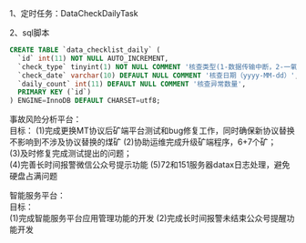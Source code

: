 
1、定时任务：DataCheckDailyTask

2、sql脚本

```sql
CREATE TABLE `data_checklist_daily` (
  `id` int(11) NOT NULL AUTO_INCREMENT,
  `check_type` tinyint(1) NOT NULL COMMENT '核查类型(1-数据传输中断，2-一氧化碳超限，3-瓦斯超限，4-带班空岗，5-信息不全，6-数据上传种类不全)',
  `check_date` varchar(10) DEFAULT NULL COMMENT '核查日期（yyyy-MM-dd）',
  `daily_count` int(11) DEFAULT NULL COMMENT '核查异常数量',
  PRIMARY KEY (`id`)
) ENGINE=InnoDB DEFAULT CHARSET=utf8;
```


事故风险分析平台：  
目标：
(1)完成更换MT协议后矿端平台测试和bug修复工作，同时确保新协议替换不影响到不涉及协议替换的煤矿
(2)协助运维完成升级矿端程序，6+7个矿；  
(3)及时修复完成测试提出的问题；   
(4)完善长时间报警微信公众号提示功能
(5)72和151服务器datax日志处理，避免硬盘占满问题

  
智能服务平台：  
目标：  
(1)完成智能服务平台应用管理功能的开发 
(2)完成长时间报警未结束公众号提醒功能开发

